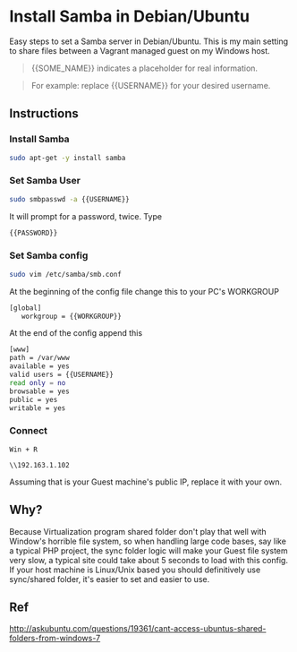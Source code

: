 Install Samba in Debian/Ubuntu
========================

Easy steps to set a Samba server in Debian/Ubuntu.
This is my main setting to share files between a Vagrant managed guest on my Windows host.

> {{SOME_NAME}} indicates a placeholder for real information.

> For example: replace {{USERNAME}} for your desired username.

## Instructions

### Install Samba

```bash
sudo apt-get -y install samba
```

### Set Samba User

```bash
sudo smbpasswd -a {{USERNAME}}
```

It will prompt for a password, twice. Type

```bash
{{PASSWORD}}
```

### Set Samba config


```bash
sudo vim /etc/samba/smb.conf
```

At the beginning of the config file change this to your PC's WORKGROUP

```bash
[global]                 
   workgroup = {{WORKGROUP}} 
```


At the end of the config append this

```bash
[www]
path = /var/www
available = yes
valid users = {{USERNAME}}
read only = no
browsable = yes
public = yes
writable = yes
```



### Connect

`Win + R`

`\\192.163.1.102`

Assuming that is your Guest machine's public IP, replace it with your own.




## Why?

Because Virtualization program shared folder don't play that well with Window's horrible file system, so when handling large code bases, say like a typical PHP project, the sync folder logic will make your Guest file system very slow, a typical site could take about 5 seconds to load with this config.
If your host machine is Linux/Unix based you should definitively use sync/shared folder, it's easier to set and easier to use.


## Ref

http://askubuntu.com/questions/19361/cant-access-ubuntus-shared-folders-from-windows-7
